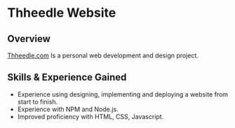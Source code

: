 # Thheedle Website

## Overview
[Thheedle.com](http://thheedle.com) Is a personal web development and design project.

## Skills & Experience Gained
- Experience using designing, implementing and deploying a website from start to finish.
- Experience with NPM and Node.js.
- Improved proficiency with HTML, CSS, Javascript.